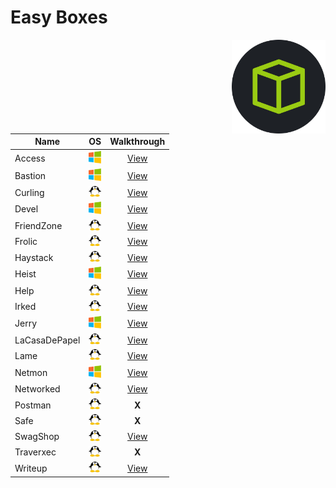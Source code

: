 # Easy Boxes

<img align="right" height=150 src="../hackthebox_logo.jpg"/>

<!-- <img width=20 src=../_images/win.png> -->
<!-- <img width=20 src=../_images/lin.png> -->
<!-- <img width=20 src=../_images/gear.png> -->
<!-- <img width=20 src=../_images/bsd.png> -->

|   Name            |      OS                               |         Walkthrough                |
| ----------------- |---------------------------------------|:----------------------------------:|
|  Access           | <img width=20 src=../_images/win.png>  | [View](Access/README.md)           |
|  Bastion          | <img width=20 src=../_images/win.png>  | [View](Bastion/README.md)          |
|  Curling          | <img width=20 src=../_images/lin.png>  | [View](Curling/README.md)          |
|  Devel            | <img width=20 src=../_images/win.png>  | [View](Devel/README.md)            |
|  FriendZone       | <img width=20 src=../_images/lin.png>  | [View](Friendzone/README.md)       |
|  Frolic           | <img width=20 src=../_images/lin.png>  | [View](Frolic/README.md)           |
|  Haystack         | <img width=20 src=../_images/lin.png>  | [View](Haystack/README.md)         |
|  Heist            | <img width=20 src=../_images/win.png>  | [View](Heist/README.md)            |
|  Help             | <img width=20 src=../_images/lin.png>  | [View](Help/README.md)             |
|  Irked            | <img width=20 src=../_images/lin.png>  | [View](Irked/README.md)            |
|  Jerry            | <img width=20 src=../_images/win.png>  | [View](Jerry/README.md)            |
|  LaCasaDePapel    | <img width=20 src=../_images/lin.png>  | [View](LaCasaDePapel/README.md)    |
|  Lame             | <img width=20 src=../_images/lin.png>  | [View](Lame/README.md)             |
|  Netmon           | <img width=20 src=../_images/win.png>  | [View](Netmon/README.md)           |
|  Networked        | <img width=20 src=../_images/lin.png>  | [View](Networked/README.md)        |
|  Postman          | <img width=20 src=../_images/lin.png>  | **X** <!-- [View](Postman/README.md) --> |
|  Safe             | <img width=20 src=../_images/lin.png>  | **X** <!-- [View](Safe/README.md) --> |
|  SwagShop         | <img width=20 src=../_images/lin.png>  | [View](SwagShop/README.md)         |
|  Traverxec        | <img width=20 src=../_images/lin.png>  | **X** <!-- [View](Traverxec/README.md) --> |
|  Writeup          | <img width=20 src=../_images/lin.png>  | [View](Ypuffy/README.md)           |